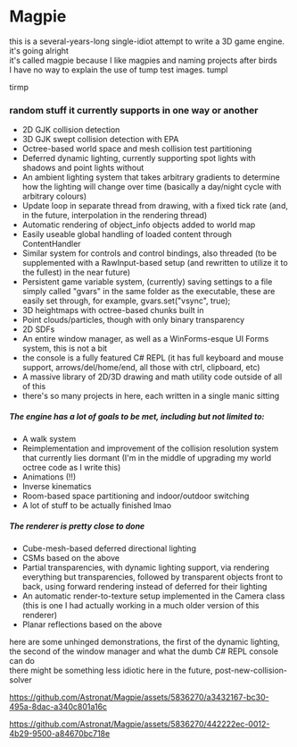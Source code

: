 # Magpie

this is a several-years-long single-idiot attempt to write a 3D game engine. it's going alright<br>
it's called magpie because I like magpies and naming projects after birds<br>
I have no way to explain the use of tump test images. tumpl<br>

<p>tirmp</p>

### random stuff it currently supports in one way or another
- 2D GJK collision detection
- 3D GJK swept collision detection with EPA
- Octree-based world space and mesh collision test partitioning
- Deferred dynamic lighting, currently supporting spot lights with shadows and point lights without
- An ambient lighting system that takes arbitrary gradients to determine how the lighting will change over time (basically a day/night cycle with arbitrary colours)
- Update loop in separate thread from drawing, with a fixed tick rate (and, in the future, interpolation in the rendering thread)
- Automatic rendering of object_info objects added to world map
- Easily useable global handling of loaded content through ContentHandler 
- Similar system for controls and control bindings, also threaded (to be supplemented with a RawInput-based setup (and rewritten to utilize it to the fullest) in the near future)
- Persistent game variable system, (currently) saving settings to a file simply called "gvars" in the same folder as the executable, these are easily set through, for example, gvars.set("vsync", true);
- 3D heightmaps with octree-based chunks built in
- Point clouds/particles, though with only binary transparency
- 2D SDFs
- An entire window manager, as well as a WinForms-esque UI Forms system, this is not a bit
- the console is a fully featured C# REPL (it has full keyboard and mouse support, arrows/del/home/end, all those with ctrl, clipboard, etc)
- A massive library of 2D/3D drawing and math utility code outside of all of this
- there's so many projects in here, each written in a single manic sitting

##### The engine has a lot of goals to be met, including but not limited to:
- A walk system
- Reimplementation and improvement of the collision resolution system that currently lies dormant (I'm in the middle of upgrading my world octree code as I write this)
- Animations (!!)
- Inverse kinematics
- Room-based space partitioning and indoor/outdoor switching
- A lot of stuff to be actually finished lmao

##### The renderer is pretty close to done
- Cube-mesh-based deferred directional lighting
- CSMs based on the above
- Partial transparencies, with dynamic lighting support, via rendering everything but transparencies, followed by transparent objects front to back, using forward rendering instead of deferred for their lighting
- An automatic render-to-texture setup implemented in the Camera class (this is one I had actually working in a much older version of this renderer)
- Planar reflections based on the above

here are some unhinged demonstrations, the first of the dynamic lighting, the second of the window manager and what the dumb C# REPL console can do<br>
there might be something less idiotic here in the future, post-new-collision-solver

https://github.com/Astronat/Magpie/assets/5836270/a3432167-bc30-495a-8dac-a340c801a16c


https://github.com/Astronat/Magpie/assets/5836270/442222ec-0012-4b29-9500-a84670bc718e
